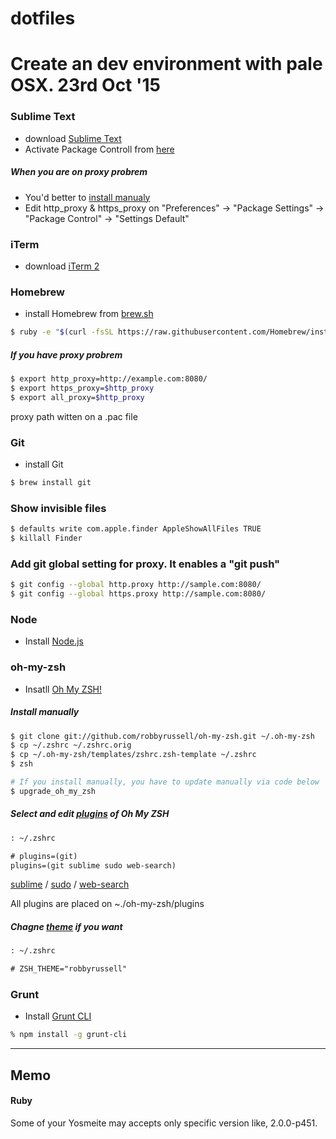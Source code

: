 # dotfiles


# Create an dev environment with pale OSX. 23rd Oct '15


### Sublime Text

- download [Sublime Text](http://www.sublimetext.com/)
- Activate Package Controll from [here]()


##### When you are on proxy probrem

- You'd better to [install manualy](https://packagecontrol.io/installation#st2)
- Edit http_proxy & https_proxy on "Preferences" -> "Package Settings" -> "Package Control" -> "Settings Default"


### iTerm

- download [iTerm 2](https://www.iterm2.com/)


### Homebrew

- install Homebrew from [brew.sh](http://brew.sh/)

```bash
$ ruby -e "$(curl -fsSL https://raw.githubusercontent.com/Homebrew/install/master/install)"
```


##### If you have proxy probrem

```bash
$ export http_proxy=http://example.com:8080/
$ export https_proxy=$http_proxy
$ export all_proxy=$http_proxy
```

proxy path witten on a .pac file


### Git

- install Git

```bash
$ brew install git
```

### Show invisible files

```bash
$ defaults write com.apple.finder AppleShowAllFiles TRUE
$ killall Finder
```

### Add git global setting for proxy. It enables a "git push"

```bash
$ git config --global http.proxy http://sample.com:8080/
$ git config --global https.proxy http://sample.com:8080/
```


### Node

- Install [Node.js](https://nodejs.org/en/)


### oh-my-zsh

- Insatll [Oh My ZSH!](https://github.com/robbyrussell/oh-my-zsh)

##### Install manually

```bash
$ git clone git://github.com/robbyrussell/oh-my-zsh.git ~/.oh-my-zsh
$ cp ~/.zshrc ~/.zshrc.orig
$ cp ~/.oh-my-zsh/templates/zshrc.zsh-template ~/.zshrc
$ zsh

# If you install manually, you have to update manually via code below
$ upgrade_oh_my_zsh
```

##### Select and edit [plugins](https://github.com/robbyrussell/oh-my-zsh/wiki/Plugins) of Oh My ZSH

```txt
: ~/.zshrc

# plugins=(git)
plugins=(git sublime sudo web-search)
```

[sublime](https://github.com/robbyrussell/oh-my-zsh/wiki/Plugins#sublime) / [sudo](https://github.com/robbyrussell/oh-my-zsh/wiki/Plugins#sudo) / [web-search](https://github.com/robbyrussell/oh-my-zsh/wiki/Plugins#web-search)

All plugins are placed on ~./oh-my-zsh/plugins


##### Chagne [theme](https://github.com/robbyrussell/oh-my-zsh/wiki/themes) if you want

```txt
: ~/.zshrc

# ZSH_THEME="robbyrussell"
```

### Grunt

- Install [Grunt CLI](http://gruntjs.com/getting-started)

```zsh
% npm install -g grunt-cli
```

<!--
### $

git config --global url.https://github.com/.insteadOf git://github.com/
-->

---

## Memo

#### Ruby

Some of your Yosmeite may accepts only specific version like, 2.0.0-p451.
